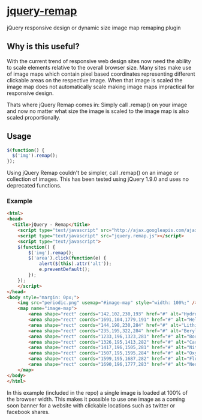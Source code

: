 [jquery-remap](http://www.xodustech.com/development/jquery-remap)
============

jQuery responsive design or dynamic size image map remaping plugin

## Why is this useful?
With the current trend of responsive web design sites now need the ability to scale elements relative to the overall browser size. Many sites make use of image maps which contain pixel based coordinates representing different clickable areas on the respective image. When that image is scaled the image map does not automatically scale making image maps impractical for responsive design.

Thats where jQuery Remap comes in: Simply call .remap() on your image and now no matter what size the image is scaled to the image map is also scaled proportionally.

## Usage
```js
$(function() {
  $('img').remap();  
});
```
Using jQuery Remap couldn't be simpler, call .remap() on an image or collection of images. This has been tested using jQuery 1.9.0 and uses no deprecated functions.

### Example
```html
<html>
<head>
  <title>jQuery - Remap</title>
	<script type="text/javascript" src="http://ajax.googleapis.com/ajax/libs/jquery/1.9.0/jquery.min.js"></script>
	<script type="text/javascript" src="jquery.remap.js"></script>
	<script type="text/javascript">
	$(function() {
		$('img').remap();
		$('area').click(function(e) {
			alert($(this).attr('alt'));
			e.preventDefault();
		});
	});
	</script>
</head>
<body style="margin: 0px;">
	<img src="periodic.png" usemap="#image-map" style="width: 100%;" />
	<map name="image-map">
		<area shape="rect" coords="142,102,230,193" href="#" alt="Hydrogen">
		<area shape="rect" coords="1691,104,1779,191" href="#" alt="Helium">
		<area shape="rect" coords="144,198,230,284" href="#" alt="Lithium">
		<area shape="rect" coords="235,195,322,284" href="#" alt="Beryllium">
		<area shape="rect" coords="1233,196,1323,281" href="#" alt="Boron">
		<area shape="rect" coords="1326,195,1413,282" href="#" alt="Carbon">
		<area shape="rect" coords="1417,196,1505,281" href="#" alt="Nitrogen">
		<area shape="rect" coords="1507,195,1595,284" href="#" alt="Oxygen">
		<area shape="rect" coords="1599,195,1687,282" href="#" alt="Flourine">
		<area shape="rect" coords="1690,196,1777,283" href="#" alt="Neon">
	</map>
</body>
</html>
```

In this example (included in the repo) a single image is loaded at 100% of the browser width. This makes it possible to use one image as a coming soon banner for a website with clickable locations such as twitter or facebook shares.

